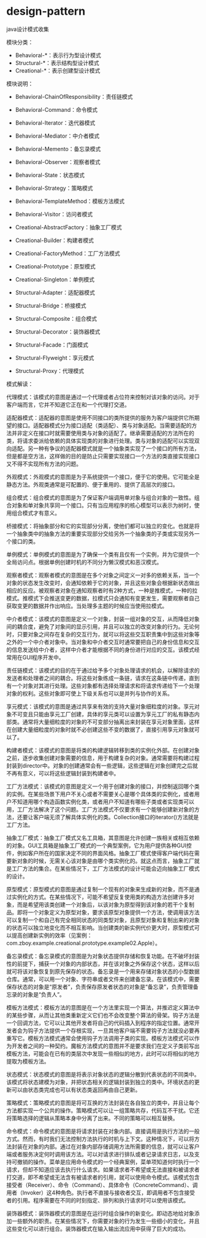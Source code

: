 # design-pattern
java设计模式收集

模块分类：

- Behavioral-*：表示行为型设计模式
- Structural-*：表示结构型设计模式
- Creational-*：表示创建型设计模式

模块说明：

- Behavioral-ChainOfResponsibility：责任链模式
- Behavioral-Command：命令模式
- Behavioral-Iterator：迭代器模式
- Behavioral-Mediator：中介者模式
- Behavioral-Memento：备忘录模式
- Behavioral-Observer：观察者模式
- Behavioral-State：状态模式
- Behavioral-Strategy：策略模式
- Behavioral-TemplateMethod：模板方法模式
- Behavioral-Visitor：访问者模式


- Creational-AbstractFactory：抽象工厂模式
- Creational-Builder：构建者模式
- Creational-FactoryMethod：工厂方法模式
- Creational-Prototype：原型模式
- Creational-Singleton：单例模式


- Structural-Adapter：适配器模式
- Structural-Bridge：桥接模式
- Structural-Composite：组合模式
- Structural-Decorator：装饰器模式
- Structural-Facade：门面模式
- Structural-Flyweight：享元模式
- Structural-Proxy：代理模式

模式解读：

代理模式：该模式的意图是通过一个代理或者占位符来控制对该对象的访问。对于客户端而言，它并不知道它正在和一个代理打交道。

适配器模式：适配器的意图是使用不同接口的类所提供的服务为客户端提供它所期望的接口。适配器模式分为接口适配（类适配）、类与对象适配。当需要适配的方法并非定义在接口时就需要使用类与对象的适配了。继承需要适配的方法所在的类，将请求委派给依赖的具体实现类的对象进行处理。类与对象的适配可以实现双向适配。另一种有争议的适配器模式就是一个抽象类实现了一个接口的所有方法，但是都是空方法，这样做的目的是防止只需要实现接口一个方法的类直接实现接口又不得不实现所有方法的问题。

外观模式：外观模式的意图是为子系统提供一个接口，便于它的使用。它可能全是静态方法。外观类通常是可配置的、便于重用的、提供了高层次的接口。

组合模式：组合模式的意图是为了保证客户端调用单对象与组合对象的一致性。组合对象和单对象共享同一个接口。只有当应用程序的核心模型可以表示为树时，使用组合模式才有意义。

桥接模式：将抽象部分和它的实现部分分离，使他们都可以独立的变化。也就是将一个抽象类中的抽象方法的重要实现部分交给另外一个抽象类的子类或实现另外一个接口的类。

单例模式：单例模式的意图是为了确保一个类有且仅有一个实例，并为它提供一个全局访问点。根据单例创建时机的不同分为懒汉模式和恶汉模式。

观察者模式：观察者模式的意图是在多个对象之间定义一对多的依赖关系，当一个对象的状态发生改变时，会通知依赖于它的对象，并且这些对象会根据新状态做出相应的反应。被观察者对象在通知观察者时有2种方式，一种是推模式，一种的拉模式。推模式下会推送变更的数据，拉模式只会通知有变更发生，需要观察者自己获取变更的数据并作出响应。当处理多主题的时候应当使用拉模式。

中介者模式：该模式的意图是定义一个对象，封装一组对象的交互，从而降低对象间的耦合度，避免了对象间的显示引用，并且可以独立的改变对象的行为。无论何时，只要对象之间存在复杂的交互行为，就可以将这些交互职责集中到这些对象等之外的一个中介者对象中。当对象和中介者交互时通常要把自己的身份信息和交互的信息发送给中介者，这样中介者才能根据不同的身份进行对应的交互。该模式经常用在GUI程序开发中。

责任链模式：该模式的目的在于通过给予多个对象处理请求的机会，以解除请求的发送者和处理者之间的耦合。将这些对象练成一条链，请求在这条链中传递，直到有一个对象对其进行处理。这些对象都有选择处理请求和将请求传递给下一个处理对象的权利。这些对象即可使上下级关系也可以是并列与协作的关系。

享元模式：该模式的意图是通过共享来有效的支持大量对象细粒度的对象。享元对象不可变且只能由享元工厂创建，具体的享元类可以设置为享元工厂的私有静态内部类。通常将大量细粒度的对象的不可变部分抽离出来封装在享元对象里面，这样在创建大量细粒度的对象时就不必创建这些不变的数据了，直接引用享元对象就可以了。

构建者模式：该模式的意图是将类的构建逻辑转移到类的实例化外部。在创建对象之前，逐步收集创建对象需要的信息，用于构建复杂的对象。通常需要将构建过程封装到director中。对象的创建通常会有一些逻辑，这些逻辑在对象创建完之后就不再有意义，可以将这些逻辑封装到构建者中。

工厂方法模式：该模式的意图是定义一个用于创建对象的接口，并控制返回哪个类的实例。在某些场景下用户不关心或者不需要关心是哪个具体类的实例化，或者用户不知道用哪个构造函数实例化类，或者用户不知道有哪些子类或者实现类可以用，工厂方法解决了这个问题。工厂方法模式不仅要求有一个能够创建新对象的方法，还要让客户端无须了解具体实例化的类。Collection接口的iterator()方法就是工厂方法。

抽象工厂模式：抽象工厂模式又名工具箱，其意图是允许创建一族相关或相互依赖的对象。GUI工具箱是抽象工厂模式的一个典型案例，它为用户提供各种GUI控件，例如客户所在的国家决定不同的界面风格。抽象工厂模式使得客户端代码在需要新对象的时候，无需关心该对象是由哪个类实例化的。就这点而言，抽象工厂就是工厂方法的集合。在某些情况下，工厂方法模式的设计可能会迈向抽象工厂模式的设计。

原型模式：原型模式的意图是通过复制一个现有的对象来生成新的对象，而不是通过实例化的方式。在某些情况下，可能不希望反复使用类的构造方法创建许多对象，而是希望用该类创建一个对象后，以该对象为原型得到该对象的若干个复制品。即将一个对象定义为原型对象，要求该原型对象提供一个方法，使调用该方法可以复制一个和自己有完全相同状态的同类型对象，且原型对象和复制出来的对象的状态可以独立地变化而不相互影响。当创建类的新实例代价更大时，原型模式可以提高创建新实例的效率（见案例：com.zboy.example.creational.prototype.example02.Apple）。

备忘录模式：备忘录模式的意图是为对象状态提供存储和恢复功能。在不破坏封装性的前提下，捕获一个对象的内部状态，并在该对象之外保存这个状态，这样以后就可将该对象恢复到原先保存的状态。备忘录是一个用来存储对象状态的小型数据仓库。通常，可以用一个对象、字符串或者文件来创建备忘录。在该模式中，需要保存状态的对象是“原发者”，负责保存原发者状态的对象是“备忘录”，负责管理备忘录的对象是“负责人”。

模板方法模式：模板方法的意图是在一个方法里实现一个算法，并推迟定义算法中的某些步骤，从而让其他类重新定义它们也不会改变整个算法的骨架。钩子方法是一个回调方法，它可以让其他开发者将自己的代码插入到程序的指定位置。通常开发者会为钩子方法提供一个存根实现，一旦其他客户端不需要钩子方法就没必要再重写它。模板方法模式通常会使用钩子方法调用子类的实现。模板方法模式可以作为开发者之间的一种契约。魔板方法模式的意图并不是要求我们在定义子类前写出模板方法，可能会在已有的类层次中发现一些相似的地方，此时可以将相似的地方提取为模板方法。

状态模式：状态模式的意图是将表示对象状态的逻辑分散到代表状态的不同类中。该模式将状态建模为对象，并把状态相关的逻辑封装到独立的类中。环境状态的更新可以由状态类完成也可以有状态类返回再由自己更新。

策略模式：策略模式的意图是将可互换的方法封装在各自独立的类中，并且让每个方法都实现一个公共的操作。策略模式可以让一组策略共存，代码互不干扰。它还将策略选择的逻辑从策略本身中分离了出来。不同的策略可以相互替换。

命令模式：命令模式的意图是将请求封装在对象内部。直接调用是执行方法的一般方式。然而，有时我们无法控制方法执行的时机与上下文。这种情况下，可以将方法封装在对象的内部。通过在对象内部存储调用方法所需要的信息，就可以让客户端或者服务决定何时调用该方法。可以对请求进行排队或者记录请求日志，以及支持可撤销的操作。菜单是应用命令模式的一个经典案例，菜单项知道何时执行一个请求，但却不知道应该去执行什么请求。如果请求者不希望或无法直接和被请求者打交道，即不希望或无法含有被请求者的引用，就可以使用命令模式。该模式包含接受者（Receiver）、命令（Command）、具体命令（ConcreteCommand）、调用者（Invoker）这4种角色。执行者不直接与接收者交互，即调用者不包含接受者的引用。程序需要在不同的时刻指定、排列和执行请求时可以使用该模式。

装饰器模式：装饰器模式的意图是在运行时组合操作的新变化。即动态地给对象添加一些额外的职责。在某些情况下，你需要对象的行为发生一些细小的变化，并且这些变化可以进行组合。装饰器模式在输入输出流应用中获得了巨大的成功。